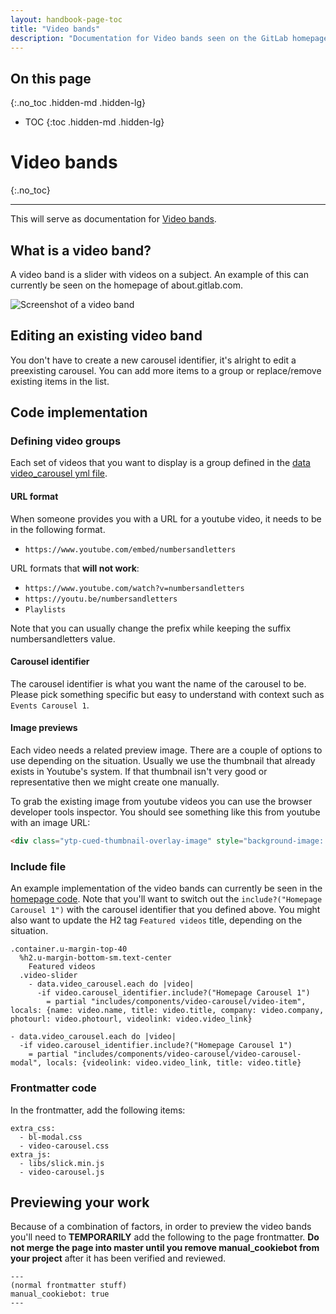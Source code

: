 ```yaml
---
layout: handbook-page-toc
title: "Video bands"
description: "Documentation for Video bands seen on the GitLab homepage. A video band is a slider with videos on a subject. "
---
```


## On this page
{:.no_toc .hidden-md .hidden-lg}

- TOC
{:toc .hidden-md .hidden-lg}

# Video bands
{:.no_toc}

---

This will serve as documentation for [Video bands](https://gitlab.com/groups/gitlab-com/marketing/growth-marketing/brand-and-digital/-/epics/6).

## What is a video band?

A video band is a slider with videos on a subject. An example of this can currently be seen on the homepage of about.gitlab.com.

![Screenshot of a video band](/images/handbook/growth-marketing/screenshot-video-band.png)

## Editing an existing video band

You don't have to create a new carousel identifier, it's alright to edit a preexisting carousel. You can add more items to a group or replace/remove existing items in the list.

## Code implementation

### Defining video groups

Each set of videos that you want to display is a group defined in the [data video_carousel yml file](https://bit.ly/36iNPbe).

#### URL format

When someone provides you with a URL for a youtube video, it needs to be in the following format.

* `https://www.youtube.com/embed/numbersandletters`

URL formats that **will not work**:

* `https://www.youtube.com/watch?v=numbersandletters`
* `https://youtu.be/numbersandletters`
* `Playlists`

Note that you can usually change the prefix while keeping the suffix numbersandletters value.

#### Carousel identifier

The carousel identifier is what you want the name of the carousel to be. Please pick something specific but easy to understand with context such as `Events Carousel 1`.

#### Image previews

Each video needs a related preview image. There are a couple of options to use depending on the situation. Usually we use the thumbnail that already exists in Youtube's system. If that thumbnail isn't very good or representative then we might create one manually.

To grab the existing image from youtube videos you can use the browser developer tools inspector. You should see something like this from youtube with an image URL:

```html
<div class="ytp-cued-thumbnail-overlay-image" style="background-image: url(&quot;https://i.ytimg.com/vi/1GPsepFmNes/maxresdefault.jpg&quot;);"></div>

```

### Include file

An example implementation of the video bands can currently be seen in the [homepage code](https://bit.ly/3jeRP0n). Note that you'll want to switch out the `include?("Homepage Carousel 1")` with the carousel identifier that you defined above. You might also want to update the H2 tag `Featured videos` title, depending on the situation.

```haml
.container.u-margin-top-40
  %h2.u-margin-bottom-sm.text-center
    Featured videos
  .video-slider
    - data.video_carousel.each do |video|
      -if video.carousel_identifier.include?("Homepage Carousel 1")
        = partial "includes/components/video-carousel/video-item", locals: {name: video.name, title: video.title, company: video.company, photourl: video.photourl, videolink: video.video_link}

- data.video_carousel.each do |video|
  -if video.carousel_identifier.include?("Homepage Carousel 1")
    = partial "includes/components/video-carousel/video-carousel-modal", locals: {videolink: video.video_link, title: video.title}
```

### Frontmatter code

In the frontmatter, add the following items:

```
extra_css:
  - bl-modal.css
  - video-carousel.css
extra_js:
  - libs/slick.min.js
  - video-carousel.js
```

## Previewing your work

Because of a combination of factors, in order to preview the video bands you'll need to **TEMPORARILY** add the following to the page frontmatter. **Do not merge the page into master until you remove manual_cookiebot from your project** after it has been verified and reviewed.

```
---
(normal frontmatter stuff)
manual_cookiebot: true
---
```
